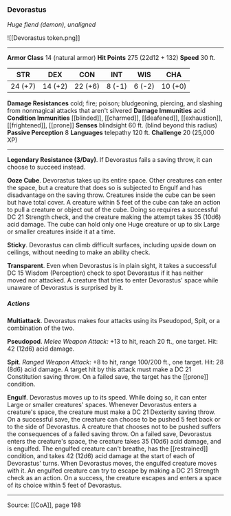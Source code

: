 ### Devorastus
_Huge fiend (demon), unaligned_

![[Devorastus token.png]]


---

**Armor Class** 14 (natural armor)
**Hit Points** 275 (22d12 + 132)
**Speed** 30 ft.

| STR     | DEX     | CON     | INT     | WIS     | CHA     |
|---------|---------|---------|---------|---------|---------|
| 24 (+7) | 14 (+2) | 22 (+6) | 8 (-1) | 6 (-2) | 10 (+0) |

**Damage Resistances** cold; fire; poison; bludgeoning, piercing, and slashing from nonmagical attacks that aren't silvered
**Damage Immunities** acid
**Condition Immunities** [[blinded]], [[charmed]], [[deafened]], [[exhaustion]], [[frightened]], [[prone]]
**Senses** blindsight 60 ft. (blind beyond this radius)
**Passive Perception** 8
**Languages** telepathy 120 ft.
**Challenge** 20 (25,000 XP)

---

**Legendary Resistance (3/Day)**. If Devorastus fails a saving throw, it can choose to succeed instead.

**Ooze Cube**. Devorastus takes up its entire space. Other creatures can enter the space, but a creature that does so is subjected to Engulf and has disadvantage on the saving throw. Creatures inside the cube can be seen but have total cover. A creature within 5 feet of the cube can take an action to pull a creature or object out of the cube. Doing so requires a successful DC 21 Strength check, and the creature making the attempt takes 35 (10d6) acid damage. The cube can hold only one Huge creature or up to six Large or smaller creatures inside it at a time.

**Sticky**. Devorastus can climb difficult surfaces, including upside down on ceilings, without needing to make an ability check.

**Transparent**. Even when Devorastus is in plain sight, it takes a successful DC 15 Wisdom (Perception) check to spot Devorastus if it has neither moved nor attacked. A creature that tries to enter Devorastus' space while unaware of Devorastus is surprised by it.

##### Actions
**Multiattack**. Devorastus makes four attacks using its Pseudopod, Spit, or a combination of the two.

**Pseudopod**. _Melee Weapon Attack:_ +13 to hit, reach 20 ft., one target. Hit: 42 (12d6) acid damage.

**Spit**. _Ranged Weapon Attack:_ +8 to hit, range 100/200 ft., one target. Hit: 28 (8d6) acid damage. A target hit by this attack must make a DC 21 Constitution saving throw. On a failed save, the target has the [[prone]] condition.

**Engulf**. Devorastus moves up to its speed. While doing so, it can enter Large or smaller creatures' spaces. Whenever Devorastus enters a creature's space, the creature must make a DC 21 Dexterity saving throw. On a successful save, the creature can choose to be pushed 5 feet back or to the side of Devorastus. A creature that chooses not to be pushed suffers the consequences of a failed saving throw. On a failed save, Devorastus enters the creature's space, the creature takes 35 (10d6) acid damage, and is engulfed. The engulfed creature can't breathe, has the [[restrained]] condition, and takes 42 (12d6) acid damage at the start of each of Devorastus' turns. When Devorastus moves, the engulfed creature moves with it. An engulfed creature can try to escape by making a DC 21 Strength check as an action. On a success, the creature escapes and enters a space of its choice within 5 feet of Devorastus.


---

Source: [[CoA]], page 198